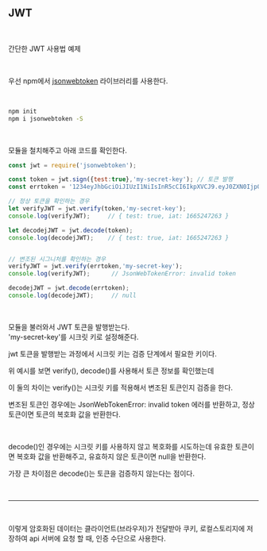 ## JWT 

<br>

간단한 JWT 사용법 예제

<br>

우선 npm에서 [jsonwebtoken](https://www.npmjs.com/package/jsonwebtoken) 라이브러리를 사용한다.

<br>

```zsh
npm init
npm i jsonwebtoken -S
```

<br>

모듈을 철치해주고 아래 코드를 확인한다.

```js
const jwt = require('jsonwebtoken');

const token = jwt.sign({test:true},'my-secret-key'); // 토큰 발행
const errtoken = '1234eyJhbGciOiJIUzI1NiIsInR5cCI6IkpXVCJ9.eyJ0ZXN0Ijp0cnVlLCJpYXQiOjE2NjUyNDY5NjN9.S7bJDz3IhGFfMbS8c6BiFQz7XBR1U7cvuI4vEhQ7ngE';

// 정상 토큰을 확인하는 경우
let verifyJWT = jwt.verify(token,'my-secret-key');
console.log(verifyJWT);     // { test: true, iat: 1665247263 }

let decodejJWT = jwt.decode(token);    
console.log(decodejJWT);    // { test: true, iat: 1665247263 }


// 변조된 시그니처를 확인하는 경우
verifyJWT = jwt.verify(errtoken,'my-secret-key');
console.log(verifyJWT);      // JsonWebTokenError: invalid token

decodejJWT = jwt.decode(errtoken);
console.log(decodejJWT);     // null

```

<br>

모듈을 불러와서 JWT 토큰을 발행받는다.  
'my-secret-key'를 시크릿 키로 설정해준다.

jwt 토큰을 발행받는 과정에서 시크릿 키는 검증 단계에서 필요한 키이다.  

위 예시를 보면 verify(), decode()를 사용해서 토큰 정보를 확인했는데

이 둘의 차이는 verify()는 시크릿 키를 적용해서 변조된 토큰인지 검증을 한다.

변조된 토큰인 경우에는 JsonWebTokenError: invalid token 에러를 반환하고, 정상 토큰이면 토큰의 복호화 값을 반환한다.


<br>

decode()인 경우에는 시크릿 키를 사용하지 않고 복호화를 시도하는데 유효한 토큰이면 복호화 값을 반환해주고, 유효하지 않은 토큰이면 null을 반환한다.

가장 큰 차이점은 decode()는 토큰을 검증하지 않는다는 점이다.

<br>

***

<br>

이렇게 암호화된 데이터는 클라이언트(브라우저)가 전달받아 쿠키, 로컬스토리지에 저장하여 api 서버에 요청 할 때, 인증 수단으로 사용한다.


